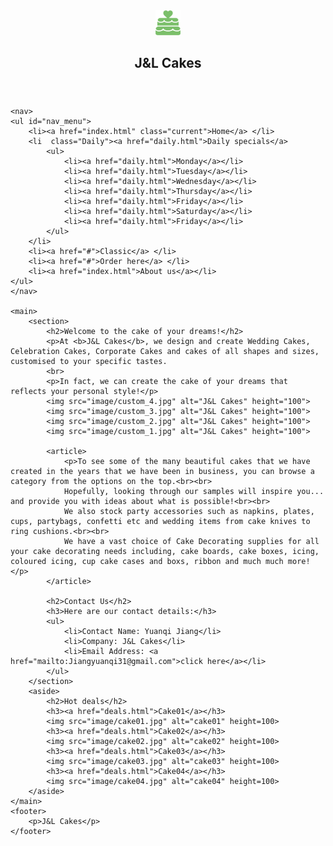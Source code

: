 <!DOCTYPE html>
<html lang="en">

<head>
	<meta charset="utf-8">
	<title>J&L Cakes</title>
	<link rel="stylesheet" href="style/main.css">
	<link rel="stylesheet" href="style/index.css">
</head>

<body>
	<header >
		<img src="image/logo.png" alt="J&L Cakes" height="40">
		<h2 id="header">J&L Cakes</h2>
	</header>
	
	<nav>
	<ul id="nav_menu">
	    <li><a href="index.html" class="current">Home</a> </li>
	    <li  class="Daily"><a href="daily.html">Daily specials</a>
	        <ul>
			    <li><a href="daily.html">Monday</a></li>
				<li><a href="daily.html">Tuesday</a></li>
				<li><a href="daily.html">Wednesday</a></li>
	            <li><a href="daily.html">Thursday</a></li>
				<li><a href="daily.html">Friday</a></li>
				<li><a href="daily.html">Saturday</a></li>
	            <li><a href="daily.html">Friday</a></li>
			</ul>		
		</li>	
	    <li><a href="#">Classic</a> </li>
	    <li><a href="#">Order here</a> </li>
	    <li><a href="index.html">About us</a></li>
	</ul>
	</nav>
	
	<main>
		<section>
			<h2>Welcome to the cake of your dreams!</h2>
			<p>At <b>J&L Cakes</b>, we design and create Wedding Cakes, Celebration Cakes, Corporate Cakes and cakes of all shapes and sizes, customised to your specific tastes.
			<br>
			<p>In fact, we can create the cake of your dreams that reflects your personal style!</p>
		    <img src="image/custom_4.jpg" alt="J&L Cakes" height="100">			
		    <img src="image/custom_3.jpg" alt="J&L Cakes" height="100">
		    <img src="image/custom_2.jpg" alt="J&L Cakes" height="100">
		    <img src="image/custom_1.jpg" alt="J&L Cakes" height="100">			

			<article>
				<p>To see some of the many beautiful cakes that we have created in the years that we have been in business, you can browse a category from the options on the top.<br><br>
                Hopefully, looking through our samples will inspire you... and provide you with ideas about what is possible!<br><br>
                We also stock party accessories such as napkins, plates, cups, partybags, confetti etc and wedding items from cake knives to ring cushions.<br><br>
				We have a vast choice of Cake Decorating supplies for all your cake decorating needs including, cake boards, cake boxes, icing, coloured icing, cup cake cases and boxs, ribbon and much much more!</p>
			</article>
			
			<h2>Contact Us</h2>
			<h3>Here are our contact details:</h3>
			<ul>
				<li>Contact Name: Yuanqi Jiang</li>
				<li>Company: J&L Cakes</li>
				<li>Email Address: <a href="mailto:Jiangyuanqi31@gmail.com">click here</a></li>
			</ul>
		</section>
		<aside>
			<h2>Hot deals</h2>
			<h3><a href="deals.html">Cake01</a></h3>
			<img src="image/cake01.jpg" alt="cake01" height=100>
			<h3><a href="deals.html">Cake02</a></h3>
			<img src="image/cake02.jpg" alt="cake02" height=100>
			<h3><a href="deals.html">Cake03</a></h3>
			<img src="image/cake03.jpg" alt="cake03" height=100>
			<h3><a href="deals.html">Cake04</a></h3>
			<img src="image/cake04.jpg" alt="cake04" height=100>
		</aside>
	</main>
	<footer>
		<p>J&L Cakes</p>
	</footer>
</body>
</html>
